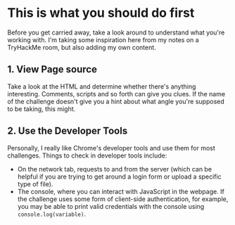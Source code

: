 # This is what you should do first

Before you get carried away, take a look around to understand what you're working with. I'm taking some inspiration here from my notes on a TryHackMe room, but also adding my own content.

## 1. View Page source

Take a look at the HTML and determine whether there's anything interesting. Comments, scripts and so forth can give you clues. If the name of the challenge doesn't give you a hint about what angle you're supposed to be taking, this might.

## 2. Use the Developer Tools

Personally, I really like Chrome's developer tools and use them for most challenges. Things to check in developer tools include:

* On the network tab, requests to and from the server (which can be helpful if you are trying to get around a login form or upload a specific type of file).
* The console, where you can interact with JavaScript in the webpage. If the challenge uses some form of client-side authentication, for example, you may be able to print valid credentials with the console using `console.log(variable)`.
